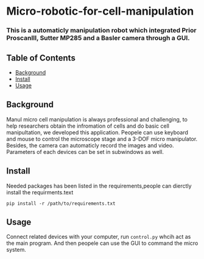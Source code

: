 # Micro-robotic-for-cell-manipulation
### This is a automaticly manipulation robot which integrated Prior ProscanIII, Sutter MP285 and a Basler camera through a GUI.
## Table of Contents

- [Background](#background)
- [Install](#install)
- [Usage](#usage)


## Background

Manul micro cell manipulation is always professional and challenging, to help researchers obtain the infromation of cells and do basic cell manipultation, 
we developed this application. Peopele can use keyboard and mouse to control the microscope stage and a 3-DOF micro manipulator. Besides, the camera can automaticly 
record the images and video. Parameters of each devices can be set in subwindows as well.

## Install

Needed packages has been listed in the requirements,people can dierctly install the requirments.text

``pip install -r /path/to/requirements.txt``

## Usage

 Connect related devices with your computer, run `control.py` whcih act as the main program. And then peopele can use the GUI to command the micro system.



